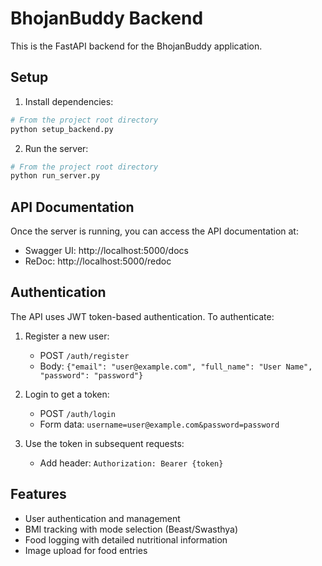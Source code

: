 # BhojanBuddy Backend

This is the FastAPI backend for the BhojanBuddy application.

## Setup

1. Install dependencies:

```bash
# From the project root directory
python setup_backend.py
```

2. Run the server:

```bash
# From the project root directory
python run_server.py
```

## API Documentation

Once the server is running, you can access the API documentation at:

- Swagger UI: http://localhost:5000/docs
- ReDoc: http://localhost:5000/redoc

## Authentication

The API uses JWT token-based authentication. To authenticate:

1. Register a new user:

   - POST `/auth/register`
   - Body: `{"email": "user@example.com", "full_name": "User Name", "password": "password"}`

2. Login to get a token:

   - POST `/auth/login`
   - Form data: `username=user@example.com&password=password`

3. Use the token in subsequent requests:
   - Add header: `Authorization: Bearer {token}`

## Features

- User authentication and management
- BMI tracking with mode selection (Beast/Swasthya)
- Food logging with detailed nutritional information
- Image upload for food entries
